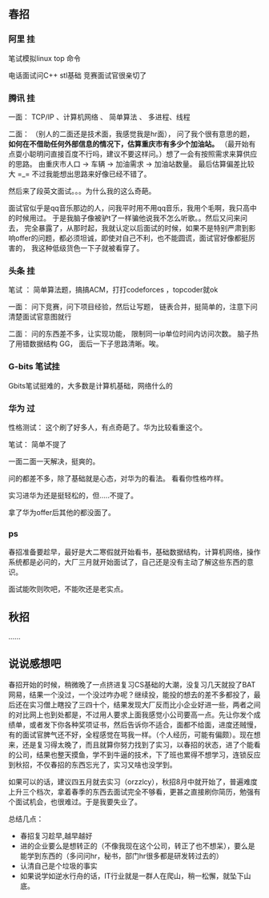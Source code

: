 ## 春招

### 阿里 挂

笔试模拟linux top 命令
    
电话面试问C++ stl基础 竞赛面试官很亲切了
    
### 腾讯 挂

一面： TCP/IP 、计算机网络 、 简单算法 、 多进程、线程

二面： （别人的二面还是技术面，我感觉我是hr面），  问了我个很有意思的题， **如何在不借助任何外部信息的情况下，估算重庆市有多少个加油站。** 
    （最开始有点耍小聪明问直接百度不行吗，建议不要这样问。）想了一会有按照需求来算供应的思路。 由重庆市人口 -> 车辆 -> 加油需求 -> 加油站数量。
    最后估算偏差比较大 =\_=  不过我能想出思路来好像已经不错了。
    
然后来了段英文面试。。。为什么我的这么奇葩。
    
面试官似乎是qq音乐那边的人，问我平时用不用qq音乐，我用个毛啊，我只高中的时候用过。 于是我脑子像被驴t了一样骗他说我不怎么听歌。。然后又问来问去，
完全暴露了，从那时起，我就认定以后面试的时候，如果不是特别严肃到影响offer的问题，都必须坦诚，即使对自己不利，也不能圆谎，面试官好像都挺厉害的，
我这种低级货色一下子就被看穿了。
    
 ### 头条 挂
 
 笔试 ： 简单算法题，搞搞ACM，打打codeforces ，topcoder就ok
 
一面： 问下竞赛，问下项目经验，然后让写题， 链表合并，挺简单的，注意下问清楚面试官意图就行
    
二面： 问的东西差不多，让实现功能， 限制同一ip单位时间内访问次数。 脑子热了用错数据结构 GG， 面后一下子思路清晰。唉。
    
### G-bits 笔试挂

Gbits笔试挺难的，大多数是计算机基础，网络什么的
    
### 华为 过
    
性格测试： 这个刷了好多人，有点奇葩了。华为比较看重这个。
    
笔试： 简单不提了
    
一面二面一天解决，挺爽的。

问的都差不多，除了基础就是心态，对华为的看法。 看看你性格咋样。
    
实习进华为还是挺轻松的，但.....不提了。
    
拿了华为offer后其他的都没面了。
    
### ps
 
春招准备要趁早，最好是大二寒假就开始看书，基础数据结构，计算机网络，操作系统都是必问的，大厂三月就开始面试了，自己还是没有主动了解这些东西的意识。

面试能吹则吹吧，不能吹还是老实点。
    
## 秋招

   ......



## 说说感想吧

   春招开始的时候，稍微晚了一点挤进复习CS基础的大潮，没复习几天就投了BAT网易，结果一个没过，一个没过咋办呢？继续投，能投的想去的差不多都投了，最后还在实习僧上瞎投了三四十个，结果发现大厂反而比小企业好进一些，两者之间的对比网上也到处都是，不过用人要求上面我感觉小公司要高一点。先让你发个成绩单，或者发下你各种奖项证书，然后告诉你不适合，面都不给面，进度还贼慢，有的面试官脾气还不好，全程感觉在骂我一样。（个人经历，可能有偏颇）。现在想来，还是复习得太晚了，而且就算你努力找到了实习，以春招的状态，进了个能看的公司，结果也整天摸鱼，学不到牛逼的技术，下了班也累得不想学习，连锁反应到秋招，不仅春招的东西忘光了，实习又啥也没学到。
   
   如果可以的话，建议四五月就去实习（orzzlcy），秋招8月中就开始了，普遍难度上升三个档次，拿着春季的东西去面试完全不够看，更甚之直接刷你简历，勉强有个面试机会，也很难过。于是我要失业了。
   
   总结几点：
   * 春招复习趁早,越早越好
   * 进的企业要么是想转正的（不像我现在这个公司，转正了也不想呆），要么是能学到东西的（多问问hr，秘书，部门hr很多都是研发转过去的）
   * 认清自己是个垃圾的事实
   * 如果说学如逆水行舟的话，IT行业就是一群人在爬山，稍一松懈，就坠下山底。
